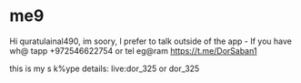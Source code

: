 # me9
Hi quratulainal490,
im soory, I prefer to talk outside of the app - 
If you have wh@ tapp
+972546622754
 or tel eg@ram
 https://t.me/DorSaban1
 
 this is my s k%ype details:
 live:dor_325
or 
dor_325
